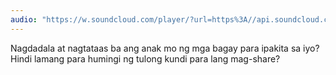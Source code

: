 ```yaml
---
audio: "https://w.soundcloud.com/player/?url=https%3A//api.soundcloud.com/tracks/1470875773%3Fsecret_token%3Ds-hKN9l0DuHMl&color=%23ff5500&auto_play=true&hide_related=false&show_comments=true&show_user=true&show_reposts=false&show_teaser=true&visual=true"
---
```


Nagdadala at nagtataas ba ang anak mo ng mga bagay para ipakita sa iyo? Hindi lamang para humingi ng tulong kundi para lang mag-share?